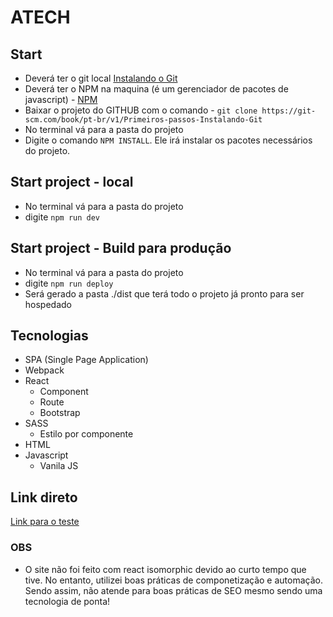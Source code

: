 # ATECH

## Start
- Deverá ter o git local [Instalando o Git](https://git-scm.com/book/pt-br/v1/Primeiros-passos-Instalando-Git)
- Deverá ter o NPM na maquina (é um gerenciador de pacotes de javascript) - [NPM](https://docs.npmjs.com/getting-started/what-is-npm)
- Baixar o projeto do GITHUB com o comando - `git clone https://git-scm.com/book/pt-br/v1/Primeiros-passos-Instalando-Git`
- No terminal vá para a pasta do projeto
- Digite o comando `NPM INSTALL`. Ele irá instalar os pacotes necessários do projeto.

## Start project - local
- No terminal vá para a pasta do projeto
- digite `npm run dev`

## Start project - Build para produção
- No terminal vá para a pasta do projeto
- digite `npm run deploy`
- Será gerado a pasta ./dist que terá todo o projeto já pronto para ser hospedado

## Tecnologias
- SPA (Single Page Application)
- Webpack
- React
  - Component
  - Route
  - Bootstrap
- SASS
  - Estilo por componente
- HTML
- Javascript
  - Vanila JS

## Link direto

[Link para o teste](https://michelribeiro.github.io/atech/#/)

### OBS
- O site não foi feito com react isomorphic devido ao curto tempo que tive. No entanto, utilizei boas práticas de componetização e automação. Sendo assim, não atende para boas práticas de SEO mesmo sendo uma tecnologia de ponta!

